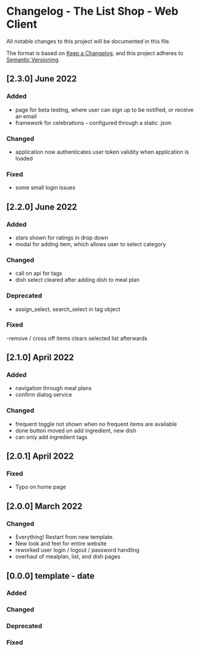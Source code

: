 # Changelog - The List Shop - Web Client

All notable changes to this project will be documented in this file.

The format is based on [Keep a Changelog](https://keepachangelog.com/en/1.0.0/), and this project adheres
to [Semantic Versioning](https://semver.org/spec/v2.0.0.html).

## [2.3.0] June 2022

### Added
- page for beta testing, where user can sign up to be notified, or receive an email
- framework for celebrations - configured through a static .json

### Changed
- application now authenticates user token validity when application is loaded

### Fixed
- some small login issues

## [2.2.0] June 2022

### Added
- stars shown  for ratings in drop down
- modal for adding item, which allows user to select category

### Changed
- call on api for tags
- dish select cleared after adding dish to meal plan

### Deprecated
- assign_select, search_select in tag object

### Fixed
-remove / cross off items clears selected list afterwards


## [2.1.0] April 2022

### Added
- navigation through meal plans
- confirm dialog service

### Changed
- frequent toggle not shown when no frequent items are available
- done button moved on add ingredient, new dish
- can only add ingredient tags

## [2.0.1] April 2022

### Fixed
* Typo on home page

## [2.0.0] March 2022 

### Changed
 * Everything! Restart from new template.
 * New look and feel for entire website
 * reworked user login / logout / password handling
 * overhaul of mealplan, list, and dish pages


## [0.0.0] template - date

### Added

### Changed

### Deprecated

### Fixed

